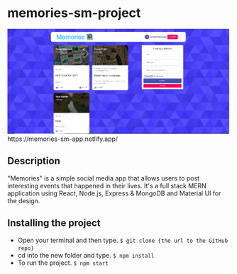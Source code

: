# memories-sm-project
<img src=".imageApp.PNG" width="500">
https://memories-sm-app.netlify.app/

## Description
"Memories" is a simple social media app that allows users to post interesting events that happened in their lives.
It's a full stack MERN application using React, Node.js, Express & MongoDB and Material UI for the design.

## Installing the project
- Open your terminal and then type. `$ git clone {the url to the GitHub repo}`  
- cd into the new folder and type. `$ npm install`  
- To run the project. `$ npm start`